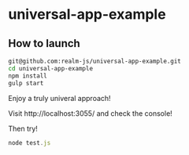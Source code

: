 # universal-app-example

## How to launch

```bash
git@github.com:realm-js/universal-app-example.git
cd universal-app-example
npm install
gulp start
```


Enjoy a truly univeral approach!

Visit http://localhost:3055/ and check the console! 

Then try!
```js
node test.js
```

